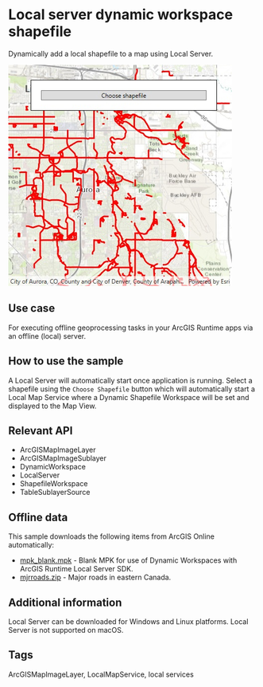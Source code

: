 # Local server dynamic workspace shapefile

Dynamically add a local shapefile to a map using Local Server.

![screenshot](DynamicWorkspaceShapefile.jpg)

## Use case

For executing offline geoprocessing tasks in your ArcGIS Runtime apps via an offline (local) server.

## How to use the sample

A Local Server will automatically start once application is running.
Select a shapefile using the `Choose Shapefile` button which will automatically start a
Local Map Service where a Dynamic Shapefile Workspace will be set and displayed to the Map View.

## Relevant API

* ArcGISMapImageLayer
* ArcGISMapImageSublayer
* DynamicWorkspace
* LocalServer
* ShapefileWorkspace
* TableSublayerSource

## Offline data

This sample downloads the following items from ArcGIS Online automatically:

* [mpk_blank.mpk](https://www.arcgis.com/home/item.html?id=ea619b4f0f8f4d108c5b87e90c1b5be0) - Blank MPK for use of Dynamic Workspaces with ArcGIS Runtime Local Server SDK.
* [mjrroads.zip](https://www.arcgis.com/home/item.html?id=c6183a41b91d4cea80717d9dba831649) - Major roads in eastern Canada.

## Additional information

Local Server can be downloaded for Windows and Linux platforms. Local Server is not supported on macOS.

## Tags

ArcGISMapImageLayer, LocalMapService, local services
